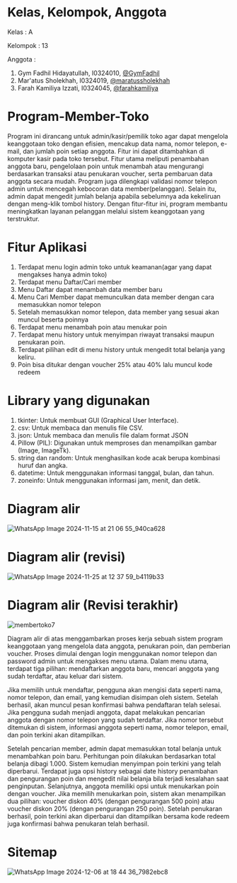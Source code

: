 # Kelas, Kelompok, Anggota
Kelas : A

Kelompok : 13

Anggota :
1. Gym Fadhil Hidayatullah, I0324010, [@GymFadhil](https://github.com/GymFadhil)
2. Mar'atus Sholekhah, I0324019, [@maratussholekhah](https://github.com/maratussholekhah)
3. Farah Kamiliya Izzati, I0324045, [@farahkamiliya](https://github.com/farahkamiliya)

# Program-Member-Toko
Program ini dirancang untuk admin/kasir/pemilik toko agar dapat mengelola keanggotaan toko dengan efisien, mencakup data nama, nomor telepon, e-mail, dan jumlah poin setiap anggota. Fitur ini dapat ditambahkan di komputer kasir pada toko tersebut. Fitur utama meliputi penambahan anggota baru, pengelolaan poin untuk menambah atau mengurangi berdasarkan transaksi atau penukaran voucher, serta pembaruan data anggota secara mudah. Program juga dilengkapi validasi nomor telepon admin untuk mencegah kebocoran data member(pelanggan). Selain itu, admin dapat mengedit jumlah belanja apabila sebelumnya ada kekeliruan dengan meng-klik tombol history. Dengan fitur-fitur ini, program membantu meningkatkan layanan pelanggan melalui sistem keanggotaan yang terstruktur.

# Fitur Aplikasi
1. Terdapat menu login admin toko untuk keamanan(agar yang dapat mengakses hanya admin toko)
2. Terdapat menu Daftar/Cari member
3. Menu Daftar dapat menambah data member baru
4. Menu Cari Member dapat memunculkan data member dengan cara memasukkan nomor telepon
5. Setelah memasukkan nomor telepon, data member yang sesuai akan muncul beserta poinnya
6. Terdapat menu menambah poin atau menukar poin
7. Terdapat menu history untuk menyimpan riwayat transaksi maupun penukaran poin.
8. Terdapat pilihan edit di menu history untuk mengedit total belanja yang keliru.
9. Poin bisa ditukar dengan voucher 25% atau 40% lalu muncul kode redeem

# Library yang digunakan
1. tkinter: Untuk membuat GUI (Graphical User Interface).
2. csv: Untuk membaca dan menulis file CSV.
3. json: Untuk membaca dan menulis file dalam format JSON
4. Pillow (PIL): Digunakan untuk memproses dan menampilkan gambar (Image, ImageTk).
5. string dan random: Untuk menghasilkan kode acak berupa kombinasi huruf dan angka.
6. datetime: Untuk menggunakan informasi tanggal, bulan, dan tahun.
7. zoneinfo: Untuk menggunakan informasi jam, menit, dan detik.

# Diagram alir
![WhatsApp Image 2024-11-15 at 21 06 55_940ca628](https://github.com/user-attachments/assets/66f5b2d1-11ae-4669-bcc7-bf025a8a2ce9)

# Diagram alir (revisi)
![WhatsApp Image 2024-11-25 at 12 37 59_b4119b33](https://github.com/user-attachments/assets/baa63dd8-f089-4b42-ae5f-979027e060b6)

# Diagram alir (Revisi terakhir)
![membertoko7](https://github.com/user-attachments/assets/f8e95ffa-5bcd-44c8-8355-aa56893257c7)

Diagram alir di atas menggambarkan proses kerja sebuah sistem program keanggotaan yang mengelola data anggota, penukaran poin, dan pemberian voucher. Proses dimulai dengan login menggunakan nomor telepon dan password admin untuk mengakses menu utama. Dalam menu utama, terdapat tiga pilihan: mendaftarkan anggota baru, mencari anggota yang sudah terdaftar, atau keluar dari sistem.

  Jika memilih untuk mendaftar, pengguna akan mengisi data seperti nama, nomor telepon, dan email, yang kemudian disimpan oleh sistem. Setelah berhasil, akan muncul pesan konfirmasi bahwa pendaftaran telah selesai. Jika pengguna sudah menjadi anggota, dapat melakukan pencarian anggota dengan nomor telepon yang sudah terdaftar. Jika nomor tersebut ditemukan di sistem, informasi anggota seperti nama, nomor telepon, email, dan poin terkini akan ditampilkan.

  Setelah pencarian member, admin dapat memasukkan total belanja untuk menambahkan poin baru. Perhitungan poin dilakukan berdasarkan total belanja dibagi 1.000. Sistem kemudian menyimpan poin terkini yang telah diperbarui. Terdapat juga opsi history sebagai date history penambahan dan pengurangan poin dan mengedit nilai belanja bila terjadi kesalahan saat penginputan. Selanjutnya, anggota memiliki opsi untuk menukarkan poin dengan voucher. Jika memilih menukarkan poin, sistem akan menampilkan dua pilihan: voucher diskon 40% (dengan pengurangan 500 poin) atau voucher diskon 20% (dengan pengurangan 250 poin). Setelah penukaran berhasil, poin terkini akan diperbarui dan ditampilkan bersama kode redeem juga konfirmasi bahwa penukaran telah berhasil.

# Sitemap
![WhatsApp Image 2024-12-06 at 18 44 36_7982ebc8](https://github.com/user-attachments/assets/4e93d0cc-bdd6-42bc-9c98-61e720723a66)

